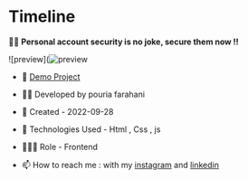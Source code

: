 # Timeline

👩‍✈️ **Personal account security is no joke, secure them now !!**

![preview](![preview](https://user-images.githubusercontent.com/109727844/194907522-52bc529b-a980-4eee-bde8-253042365d8d.jpg)

- 🔗 [Demo Project](https://pouria-farahani-developer.github.io/Timeline/)

- 👨‍💻 Developed by pouria farahani

- 📆 Created - 2022-09-28

- 🤖 Technologies Used - Html , Css , js

- 🕵🏻‍♀️ Role - Frontend

- 📫 How to reach me : with my [instagram](https://www.instagram.com/pouria_farahani_developer) and [linkedin](https://www.linkedin.com/in/pouria-farahani-developer)
